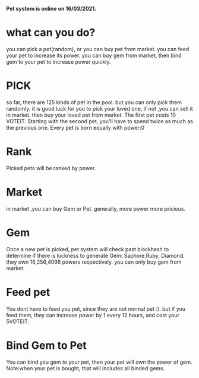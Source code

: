 **Pet system is online on 16/03/2021.**
# what can you do?
you can pick a pet(random), or you can buy pet from market.
you can feed your pet to increase its power.
you can buy gem from market, then bind gem to your pet to increase power quickly.
# PICK 
so far, there are 125 kinds of pet in the pool. but you can only pick them randomly. 
it is good luck for you to pick your loved one, if not ,you can sell it in market. then buy your loved pet from market. 
The first pet costs 10 VOTEIT. Starting with the second pet, you'll have to spend twice as much as the previous one.
Every pet is born equally with power:0
# Rank
Picked pets will be ranked by power.
# Market
in market ,you can buy Gem or Pet. generally, more power more pricious.
# Gem
Once a new pet is picked, pet system will check past blockhash to determine if there is luckness to generate Gem:
Saphore,Ruby, Diamond. they own 16,256,4096 powers respectively. you can only buy gem from market.
# Feed pet
You dont have to feed you pet, since they are not normal pet :). but if you feed them, they can increase power by 1 every 12 hours, and cost your 5VOTEIT.
# Bind Gem to Pet
You can bind you gem to your pet, then your pet will own the power of gem. Note:when your pet is bought, that will includes all binded gems.
